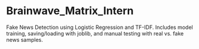 # Brainwave_Matrix_Intern
Fake News Detection using Logistic Regression and TF-IDF. Includes model training, saving/loading with joblib, and manual testing with real vs. fake news samples.
